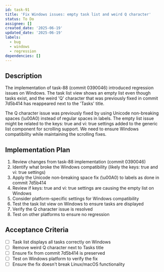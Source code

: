 ```yaml
---
id: task-91
title: 'Fix Windows issues: empty task list and weird Q character'
status: To Do
assignee: []
created_date: '2025-06-19'
updated_date: '2025-06-19'
labels:
  - bug
  - windows
  - regression
dependencies: []
---
```


## Description

The implementation of task-88 (commit 0390046) introduced regression issues on Windows. The task list view shows an empty list even though tasks exist, and the weird 'Q' character that was previously fixed in commit 7d5b414 has reappeared next to the 'Tasks' title. 

The Q character issue was previously fixed by using Unicode non-breaking spaces (\u00A0) instead of regular spaces in labels. The empty list issue might be related to the keys: true and vi: true settings added to the generic list component for scrolling support. We need to ensure Windows compatibility while maintaining the scrolling fixes.

## Implementation Plan

1. Review changes from task-88 implementation (commit 0390046)
2. Identify what broke the Windows compatibility (likely the keys: true and vi: true settings)
3. Apply the Unicode non-breaking space fix (\u00A0) to labels as done in commit 7d5b414
4. Review if keys: true and vi: true settings are causing the empty list on Windows
5. Consider platform-specific settings for Windows compatibility
6. Test the task list view on Windows to ensure tasks are displayed
7. Verify the Q character issue is resolved
8. Test on other platforms to ensure no regression

## Acceptance Criteria

- [ ] Task list displays all tasks correctly on Windows
- [ ] Remove weird Q character next to Tasks title
- [ ] Ensure fix from commit 7d5b414 is preserved
- [ ] Test on Windows platform to verify the fix
- [ ] Ensure the fix doesn't break Linux/macOS functionality
